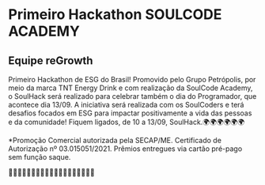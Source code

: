 # Primeiro Hackathon SOULCODE ACADEMY 
## Equipe reGrowth

Primeiro Hackathon de ESG do Brasil! Promovido pelo Grupo Petrópolis, por meio da marca TNT Energy Drink e com realização da SoulCode Academy, o SoulHack será realizado para celebrar também o dia do Programador, que acontece dia 13/09. A iniciativa será realizada com os SoulCoders e terá desafios focados em ESG para impactar positivamente a vida das pessoas e da comunidade! Fiquem ligados, de 10 a 13/09, SoulHack.🌍🌍🌍🌍🌍🌍

*Promoção Comercial autorizada pela SECAP/ME. Certificado de Autorização nº 03.015051/2021. Prêmios entregues via cartão pré-pago sem função saque.

🚀🚀🚀🚀🚀🚀🚀🚀🚀🚀🚀🤗🤗🤗🤗🤗🤗🤗🤗

